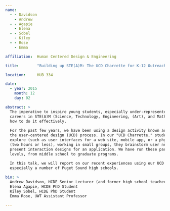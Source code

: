 ```yaml
---
name:
  - - Davidson
    - Andrew
  - - Agapie
    - Elena
  - - Sobel
    - Kiley
  - - Rose
    - Emma

affiliation:  Human Centered Design & Engineering

title:        "Building up STE(A)M: The UCD Charrette for K-12 Outreach"

location:     HUB 334

date:
  - year: 2015
    month: 12
    day: 02

abstract: >
  The imperative to inspire young students, especially under-represented minorities and women, to pursue education and 
  careers in STE(A)M (Science, Technology, Engineering, (Art), and Math) fields is well known. The burning question is 
  how to do it effectively.
  
  For the past few years, we have been using a design activity known as a charrette as a way to introduce students to 
  the user-centered design (UCD) process. In our "UCD Charrette," students are given a particular design space to 
  explore (such as user interfaces for a web site, mobile app, or a physical device). In a very short period of time 
  (two hours or less), working in small groups, they brainstorm user needs, develop use-case scenarios, and create and 
  present interaction designs for an application. We have run these participatory workshops with students at various 
  levels, from middle school to graduate programs.
  
  In this talk, we will report on our recent experiences using our UCD Charrette in a variety of outreach efforts, most 
  especially a number of Puget Sound high schools.

bio: >
  Andrew Davidson, HCDE Senior Lecturer (and former high school teacher)
  Elena Agapie, HCDE PhD Student
  Kiley Sobel, HCDE PhD Student
  Emma Rose, UWT Assistant Professor
  
---
```

